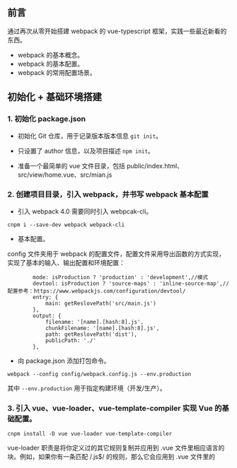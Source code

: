 ## 前言

通过再次从零开始搭建 webpack 的 vue-typescript 框架，实践一些最近新看的东西。

-   webpack 的基本概念。
-   webpack 的基本配置。
-   webpack 的常用配置场景。

## 初始化 + 基础环境搭建

### 1. 初始化 package.json

-   初始化 Git 仓库，用于记录版本版本信息 `git init`。

-   只设置了 author 信息，以及项目描述 `npm init`。

-   准备一个最简单的 vue 文件目录，包括 public/index.html、src/view/home.vue、src/mian.js

### 2. 创建项目目录，引入 webpack，并书写 webpack 基本配置

-   引入 webpack 4.0 需要同时引入 webpcak-cli。

```
cnpm i --save-dev webpack webpack-cli
```

-   基本配置。

config 文件夹用于 webpack 的配置文件，配置文件采用导出函数的方式实现，实现了基本的输入、输出配置和环境配置：

```
        mode: isProduction ? 'production' : 'development',//模式
        devtool: isProduction ? 'source-maps' : 'inline-source-map',//配置参考：https://www.webpackjs.com/configuration/devtool/
        entry: {
            main: getReslovePath('src/main.js')
        },
        output: {
            filename: '[name].[hash:8].js',
            chunkFilename: '[name].[hash:8].js',
            path: getReslovePath('dist'),
            publicPath: './'
        },
```

-   向 package.json 添加打包命令。

```
webpack --config config/webpack.config.js --env.production
```

其中 `--env.production` 用于指定构建环境（开发/生产）。

### 3. 引入 vue、vue-loader、vue-template-compiler 实现 Vue 的基础配置。

```
cnpm install -D vue vue-loader vue-template-compiler
```

vue-loader 职责是将你定义过的其它规则复制并应用到 .vue 文件里相应语言的块。例如，如果你有一条匹配 /\.js\$/ 的规则，那么它会应用到 .vue 文件里的 <script> 块。

其中 vue-template-compiler 的作用是将 html template 转化成 render 函数、实现 css 的 scoped 功能和模块化功能、 template 的 HMR 支持、装饰器语法的支持（例如：vue-class-component 的支持）

并且 vue-loader 依赖 vue-template-compiler。

添加的配置包括：

```
        module: {
            rules: [
                {
                    test: /\.vue$/,
                    loader: 'vue-loader'
                }
            ]
        }
```

**注意：** vue-template-compiler 的版本号必须和当前引入的 vue 的版本号一致。因为通过它编译的 render 函数最终是应用于当前的 vue 环境的。

### 4. 引入 `clean-webpack-plugin` 、`html-webpack-plugin`插件

配置打包前清空输出目录，以保证每一次打包后的输出目录都是纯净的。

将打包的结果引入到 html 文件,该插件还具有携带参数到 html 文件的功能。

至此，已经完成了一个最简单的 vue 文件的打包功能。

控制台执行 `npm run build` 打包，验证是否正确。

```
 $ npm run build
 webpack --config config/webpack.config.js --env.production

Hash: 131f04aaeb0ce90d55ce
Version: webpack 4.31.0
Time: 1194ms
Built at: 2019-05-14 10:17:10
               Asset       Size  Chunks             Chunk Names
          index.html  339 bytes          [emitted]
    main.131f04aa.js   1.01 KiB       0  [emitted]  main
main.131f04aa.js.map    4.6 KiB       0  [emitted]  main
Entrypoint main = main.131f04aa.js main.131f04aa.js.map
[0] ./src/main.js 59 bytes {0} [built]
Child html-webpack-plugin for "index.html":
     1 asset
    Entrypoint undefined = index.html
    [0] ./node_modules/_html-webpack-plugin@3.2.0@html-webpack-plugin/lib/loader.js!./public/index.html 506 bytes {0} [built]
    [2] (webpack)/buildin/global.js 472 bytes {0} [built]
    [3] (webpack)/buildin/module.js 497 bytes {0} [built]
        + 1 hidden module

```

## 使用预处理器 Sass、Bable、Typescript

### 使用 sass 处理 vue 文件中的 style 部分.

同时也要安装基础的 vue-tyle-loader 和 css-loader,这两个是处理 vue 中 style 部分的基础依赖。

```
cnpm install -D sass-loader node-sass
```

在 webpack 中增加 sass 配置,用于处理普通的 sass 文件和 vue 文件中的 `<style lang="scss">` 块。

```
    {
        test: /\.scss$/,
        use: [
            'vue-style-loader',
            'css-loader',
            {
                loader: 'sass-loader',
                options: {
                    //indentedSyntax: true,// 用于处理 sass 文件的配置。 当要处理 sass 文件时使用该配。
                    data:`
                        `$color: red;`
                    `,//可以跨文件共享的全局变量
                }
            }
        ]
    }
```

### 使用 typescript 和 ts-loader 实现 对 ts 代码的预处理

```
cnpm install -D typescript ts-loader
```

typescript 是对 typescript 的支持，ts-loader 则是实现对 ts 文件的预处理功能。

同时在 webpack 中添加 ts-loader 的支持：

```
//1. 添加 rules：
                {
                    test: /\.ts$/,
                    loader: 'ts-loader',
                    options: {
                        appendTsSuffixTo: [/\.vue$/]
                    }
                }
//2. // 将 `.ts` 添加为一个可解析的扩展名。
        resolve: {
            extensions: ['.ts', '.js']
        },

```

但是现在只是添加了对 ts 文件的预处理功能，还需要 `vue-class-component` 用于实现 vue 对 typescript 的类型支持。

```
cnpm install -D vue-class-component
```

然后修改 main.js 为 main.ts 文件，同时修改代码为 ts 代码，修改 Home 文件代码，此时 类名会报错：

```
Experimental support for decorators is a feature that is subject to change in a future release. Set the 'experimentalDecorators' option to remove this warning.
```

需要在 tsconfig.json 中添加 `"experimentalDecorators": true,` 配置，解决该问题。

至此已经添加好了 typescript 的预处理支持，运行验证:

```
npm run build
```
